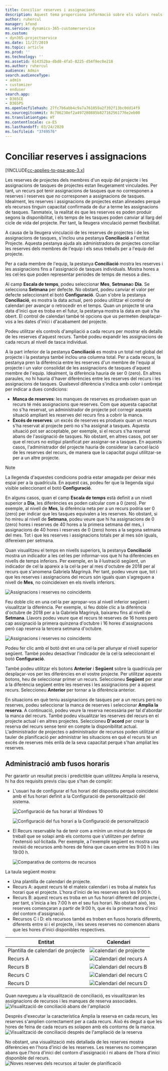 ```yaml
---
title: Conciliar reserves i assignacions
description: Aquest tema proporciona informació sobre els valors reals.
author: ruhercul
manager: kfend
ms.service: dynamics-365-customerservice
ms.custom:
- dyn365-projectservice
ms.date: 11/27/2019
ms.topic: article
ms.prod: ''
ms.technology: ''
ms.assetid: 614352ba-dbd8-4fa5-8225-d54f9ec0e218
ms.author: ruhercul
audience: Admin
search.audienceType:
- admin
- customizer
- enduser
search.app:
- D365CE
- D365PS
ms.openlocfilehash: 27fc7b6abb4c9a7a761059a2f392f13bc0dd14f9
ms.sourcegitcommit: 8c786230ef2a497280885b827162561776e2eb00
ms.translationtype: HT
ms.contentlocale: ca-ES
ms.lasthandoff: 03/24/2020
ms.locfileid: "3749576"
---
```

# <a name="reconcile-bookings-and-assignments"></a>Conciliar reserves i assignacions

[!INCLUDE[cc-applies-to-psa-app-3.x](../includes/cc-applies-to-psa-app-3x.md)]

Les reserves de projectes dels membres d'un equip del projecte i les assignacions de tasques de projectes estan lleugerament vinculades. Per tant, un recurs pot tenir assignacions de tasques que no corresponen a reserves i reserves que no corresponen a assignacions de tasques. Idealment, les reserves i assignacions de projectes estan alineades perquè els recursos tinguin capacitat confirmada de dur a terme les assignacions de tasques. Tanmateix, la realitat és que les reserves es poden produir segons la disponibilitat, i els temps de les tasques poden canviar al llarg del cicle de vida del projecte. Per tant, la lleugera vinculació permet flexibilitat.

A causa de la lleugera vinculació de les reserves de projectes i de les assignacions de tasques, s'inclou una pestanya **Conciliació** a l'entitat Projecte. Aquesta pestanya ajuda als administradors de projectes conciliar les reserves dels membres de l'equip i els seus treballs per a l'equip del projecte.

Per a cada membre de l'equip, la pestanya **Conciliació** mostra les reserves i les assignacions fins a l'assignació de tasques individuals. Mostra hores a les cel·les que poden representar períodes de temps de mesos a dies.

Al camp **Escala de temps**, podeu seleccionar **Mes**, **Setmana**o **Dia**. Se selecciona **Setmana** per defecte. No obstant, podeu canviar el valor per defecte seleccionant el botó **Configuració**. Quan s'obre la pestanya **Conciliació**, es mostra la data actual, però podeu utilitzar el control de calendari per avançar o retrocedir en el temps. Quan un projecte té una data d'inici que es troba en el futur, la pestanya mostra la data en què s'ha obert. El control de calendari també té opcions que us permeten desplaçar-vos a les dates d'inici i d'acabament del projecte.

Podeu utilitzar els controls d'ampliació a cada recurs per mostrar els detalls de les reserves d'aquest recurs. També podeu expandir les assignacions de cada recurs al nivell de tasca individual.

A la part inferior de la pestanya **Conciliació** es mostra un total net global del projecte i la pestanya també inclou una columna total. Per a cada recurs, la pestanya pren la diferència entre les reserves d'un membre de l'equip al projecte i un valor consolidat de les assignacions de tasques d'aquest membre de l'equip. Idealment, la diferència hauria de ser 0 (zero). En altres paraules, no hi hauria d'haver diferències entre les reserves del recurs i les assignacions de tasques. Qualsevol diferència s'indica amb color i ombrejat per indicar a dues condicions:

- **Manca de reserves**: les manques de reserves es produeixen quan un recurs té més assignacions que reserves. Com que aquesta capacitat no s'ha reservat, un administrador de projecte pot corregir aquesta situació ampliant les reserves del recurs fins a cobrir la manca.
- **Excés de reserves**: un excés de reserves es produeix quan un recurs s'ha reservat al projecte però no s'ha assignat a tasques. Aquesta situació pot ser acceptable, per exemple, si el recurs s'ha reservat abans de l'assignació de tasques. No obstant, en altres casos, pot ser que el recurs no estigui planificat per assignar-se a tasques. En aquests casos, l'administrador del projecte hauria de considerar la cancel·lació de les reserves del recurs, de manera que la capacitat pugui utilitzar-se per a un altre projecte.

> [!NOTE]
> La llegenda d'aquestes condicions podria estar amagada per deixar més espai per a la quadrícula. En aquest cas, podeu fer que la llegenda sigui visible seleccionant el botó **Configuració**.

En alguns casos, quan el camp **Escala de temps** està definit a un nivell superior a **Dia**, les diferències es poden calcular com a 0 (zero). Per exemple, al nivell de **Mes**, la diferència neta per a un recurs podria ser 0 (zero) per indicar que les tasques equivalen a les reserves. No obstant, si ho mireu al nivell de **Setmana**, podeu veure que hi ha assignacions de 0 (zero) hores i reserves de 40 hores a la primera setmana del mes, i assignacions de 40 hores i reserves de 0 (zero) hores a la segona setmana del mes. Tot i que les reserves i assignacions totals per al mes són iguals, difereixen per setmana.

Quan visualitzeu el temps en nivells superiors, la pestanya **Conciliació** mostra un indicador a les cel·les per informar-vos que hi ha diferències en nivells de temps inferiors. Per exemple, en la il·lustració següent, un indicador de cel la apareix a la cel·la per al mes d'octubre de 2018 per al recurs que s'anomena Gabriela Magrinyà. Per tant, podeu veure que, tot i que les reserves i assignacions del recurs són iguals quan s'agreguen a nivell de **Mes**, no coincideixen en els nivells inferiors.

![Assignacions i reserves no coincidents](media/reconcile-assignments-01.JPG)

Feu doble clic en una cel·la per apropar-vos al nivell inferior següent i visualitzar la diferència. Per exemple, si feu doble clic a la diferència d'octubre de 2018 per a la Gabriela Magrinyà, baixareu fins al nivell de **Setmana**. Llavors podeu veure que el recurs té reserves de 16 hores però cap assignació la primera quinzena d'octubre i 16 hores d'assignacions però cap reserva la tercera setmana d'octubre.

![Assignacions i reserves no coincidents](media/reconcile-assignments-02.JPG)

Podeu fer clic amb el botó dret en una cel·la per allunyar el nivell superior següent. També podeu desactivar l'indicador de la cel·la seleccionant el botó **Configuració**. 

També podeu utilitzar els botons **Anterior** i **Següent** sobre la quadrícula per desplaçar-vos per les diferències en el vostre projecte. Per utilitzar aquests botons, heu de seleccionar primer un recurs. Seleccioneu **Següent** per anar a la diferència següent entre les reserves i les assignacions per a aquest recurs. Seleccioneu **Anterior** per tornar a la diferència anterior.

En situacions en què teniu assignacions de tasques per a un recurs però no reserves, podeu seleccionar la manca de reserves i seleccionar **Amplia la reserva**. A continuació, podeu veure la reserva necessària per tal d'abordar la manca del recurs. També podeu visualitzar les reserves del recurs en el projecte actual i en altres projectes. Seleccioneu **D'acord** per crear la reserva del recurs sense tenir en compte la disponibilitat actual. L'administrador de projectes o administrador de recursos poden utilitzar el tauler de planificació per administrar les situacions en què el recurs té un excés de reserves més enllà de la seva capacitat perquè s'han ampliat les reserves.

## <a name="managing-with-time-zones"></a>Administració amb fusos horaris
Per garantir un resultat precís i predictible quan utilitzeu Amplia la reserva, hi ha dos requisits previs clau que s'han de complir:  

- L'usuari ha de configurar el fus horari del dispositiu perquè coincideixi amb el fus horari definit a la Configuració de personalització del sistema.
 
  ![Configuració de fus horari al Windows 10](media/reconcile-assignments-03.png)

  ![Configuració del fus horari a la Configuració de personalització](media/reconcile-assignments-04.png)
 
- El Recurs reservable ha de tenir com a mínim un minut de temps de treball que se solapi amb els contorns que s'utilitzen per definir l'extensió sol·licitada. Per exemple, a l'exemple següent es mostra una revisió de recursos amb hores de feina que cauen entre les 9:00 h i les 19:00 h. 

  ![Comparativa de contorns de recursos](media/reconcile-assignments-05.png)

La taula següent mostra:

- Una plantilla de calendari de projecte.
- Recurs A: aquest recurs té el mateix calendari i es troba al mateix fus horari que el projecte. L'hora d'inici de les reserves serà les 9:00 h.
- Recurs B: aquest recurs es troba en un fus horari diferent del projecte i, per tant, s'inicia a les 7:00 h en el seu fus horari. No obstant això, les reserves començaran a partir de 9:00 h, que és la primera hora d'inici del contorn d'assignació.
- Recursos C i D: els recursos també es troben en fusos horaris diferents, diferents entre si i el projecte, i les seves reserves no comencen abans que les hores d'inici disponibles respectives.

|Entitat  |Calendari  |
|-|-|
|Plantilla de calendari de projecte   | ![calendari de projecte](media/reconcile-assignments-06.png) |
|Recurs A  | ![Calendari del recurs A](media/reconcile-assignments-06.png) |
|Recurs B  |  ![Calendari del recurs B](media/reconcile-assignments-07.png) |
|Recurs C  |  ![Calendari del recurs C](media/reconcile-assignments-08.png) |
|Recurs D  | ![Calendari del recurs D](media/reconcile-assignments-09.png)  |
 
Quan navegueu a la visualització de conciliació, es visualitzaran les assignacions de recursos i les manques de reserva associades.
 ![Visualització de conciliació abans de l'ampliació](media/reconcile-assignments-10.png)

Després d'executar la característica Amplia la reserva en cada recurs, les reserves s'amplien correctament per a cada recurs. Això és degut a que les hores de feina de cada recurs es solapen amb els contorns de la manca.
 ![Visualització de conciliació després de l'ampliació de la reserva](media/reconcile-assignments-11.png) 

No obstant, una visualització més detallada de les reserves mostra diferències en l'hora d'inici de les reserves. Les reserves no començaran abans que l'hora d'inici del contorn d'assignació i ni abans de l'hora d'inici disponible del recurs.
 ![Noves reserves dels recursos al tauler de planificació](media/reconcile-assignments-12.png)
